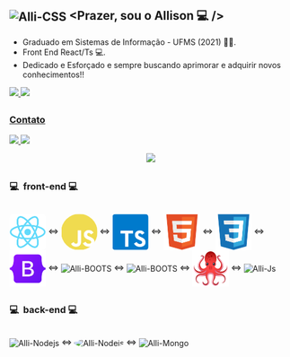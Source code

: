 

 ##   <img align="center" alt="Alli-CSS" height="60" width="70" src="https://user-images.githubusercontent.com/39178001/156087891-d1cdc322-5719-4279-a260-bc37bf482760.svg" />  <Prazer, sou o Allison   💻 />

- Graduado em Sistemas de Informação - UFMS (2021) 🧑‍💻.
-  Front End React/Ts 💻. 
-  Dedicado e Esforçado e sempre buscando aprimorar e adquirir novos conhecimentos!!


<div>
    <a href="https://github.com/AllisonVinicius" />
  <img height="180rem" src="https://github-readme-stats.vercel.app/api?username=AllisonVinicius&show_icons=true&theme=cobalt2&include_all_commits=true&count_private=true"/>
  <img height="180rem" src="https://github-readme-stats.vercel.app/api/top-langs/?username=AllisonVinicius&layout=compact&langs_count=7&theme=cobalt2"/>
  
</div>

##

### Contato

<div align="start"> 

  <a href="mailto:allisonvinicius63@gmail.com"><img src="https://img.shields.io/badge/-Gmail-FF0000?style=for-the-badge&logo=gmail&logoColor=white" target="_blank">
  </a>
  <a href="https://www.linkedin.com/in/allison-v-araújo/"  target="_blank">
<img src="https://img.shields.io/badge/-LinkedIn-%230077B5?style=for-the-badge&logo=linkedin&logoColor=white" target="_blank"></a> 
 </div>


<p align="center" >   
  <img src="https://profile-counter.glitch.me/AllisonVinicius/count.svg" />  
</p>

 
##
<h3>💻 &nbsp;front-end 💻</h3>
<div  style="display: inline_block"><br>
    <img align="center" alt="Alli-React" height="65" width="65" style="border-radius:10%" src="https://raw.githubusercontent.com/devicons/devicon/master/icons/react/react-original.svg" /> 
  <=>
  <img align="center" alt="Alli-Js" height="65" width="65" style="border-radius:50%"  src="https://raw.githubusercontent.com/devicons/devicon/master/icons/javascript/javascript-plain.svg" />
  <=>
  <img align="center" alt="Alli-Ts" height="65" width="65"  style="border-radius:10%" src="https://raw.githubusercontent.com/devicons/devicon/master/icons/typescript/typescript-plain.svg" />
  <=>

  <img align="center" alt="Alli-HTML" height="65" width="65" src="https://raw.githubusercontent.com/devicons/devicon/master/icons/html5/html5-original.svg" />
  <=>
  <img align="center" alt="Alli-CSS" height="65 width="65" src="https://raw.githubusercontent.com/devicons/devicon/master/icons/css3/css3-original.svg" />
  <=>
   <img align="center" alt="Alli-BOOTS" height="65 width="65" src="https://raw.githubusercontent.com/devicons/devicon/master/icons/bootstrap/bootstrap-original.svg" />
 <=>
   <img align="center" alt="Alli-BOOTS" height="65 width="65" src="http://semantic-ui.com/images/logo.png" />
  <=>
    <img align="center" alt="Alli-BOOTS" height="65 width="65"  src="https://mobx.js.org/assets/mobx.png" />
    <=>
    <img align="center" alt='Allis-jest' width="65 height="65" src="https://raw.githubusercontent.com/testing-library/dom-testing-library/master/other/octopus.png" />
<=>
 <img align="center" alt="Alli-Js" height="65" width="65" src="https://user-images.githubusercontent.com/39178001/162860046-b21b307f-bb4f-404e-a7cc-afb8c9334d7c.png" />
</div>
      

## 
<h3>💻 &nbsp;back-end 💻</h3>

<div  style="display: inline_block"><br>
    <img align="center" alt="Alli-Nodejs" height="65" width="65" src="https://user-images.githubusercontent.com/39178001/174504912-2cf86d46-93bc-4f1c-92d6-e143816276f6.svg" /> 
  <=>  
  <img align="center" alt="Alli-Nodejs" height="65" width="65" style="border-radius:50%" src="https://user-images.githubusercontent.com/39178001/174504964-16722270-84b0-4c0c-a702-5536815c6c90.svg" />
     <=>
  <img align="center" alt="Alli-Mongo" height="65" width="65" src="https://user-images.githubusercontent.com/39178001/174505217-c2728ce3-613b-4df9-9cdb-f7bf9d74e856.svg" />



